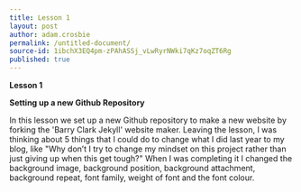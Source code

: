 ```yaml
---
title: Lesson 1
layout: post
author: adam.crosbie
permalink: /untitled-document/
source-id: 1ibchX3EQ4pm-zPAhASSj_vLwRyrNWki7qKz7oqZT6Rg
published: true
---
```

**Lesson 1**

**Setting up a new Github Repository**

In this lesson we set up a new Github repository to make a new website by forking the 'Barry Clark Jekyll' website maker. Leaving the lesson, I was thinking about 5 things that I could do to change what I did last year to my blog, like "Why don’t I try to change my mindset on this project rather than just giving up when this get tough?" When I was completing it I changed the background image, background position, background attachment, background repeat, font family, weight of font and the font colour.

